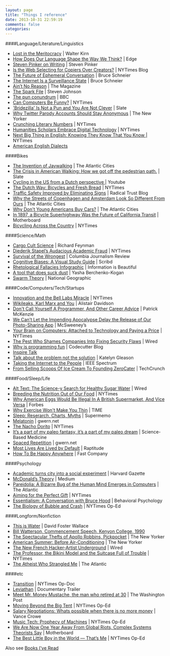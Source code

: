 ```yaml
---
layout: page
title: "Things I reference"
date: 2013-10-31 22:59:19
comments: false
categories:
--- 
```


####Language/Literature/Linguistics
* [Lost in the Meritocracy](http://www.theatlantic.com/magazine/archive/2005/01/lost-in-the-meritocracy/303672/) | Walter Kirn
* [How Does Our Language Shape the Way We Think?](http://edge.org/conversation/how-does-our-language-shape-the-way-we-think) | Edge
* [Steven Pinker on Writing](http://thewritingcode.com/pdfs/PinkerTranscript.pdf) | Steven Pinker
* [Is the Web Selecting for Copiers Over Creators?](http://dotearth.blogs.nytimes.com/2011/12/15/is-the-web-selecting-for-copiers-over-creators/) | NYTimes Blog
* [The Future of Ephemeral Conversation](https://www.schneier.com/blog/archives/2008/11/the_future_of_e.html) | Bruce Schneier
* [The Internet Is a Surveillance State](https://www.schneier.com/essay-418.html) | Bruce Schneier
* [Ain’t No Reason](http://the-magazine.org/12/aint-no-reason) | The Magazine
* [The Spark File](https://medium.com/the-writers-room/8d6e7df7ae58) | Steven Johnson
* [The pun conundrum](http://www.bbc.co.uk/news/magazine-21011778) | BBC
* [Can Computers Be Funny?](http://www.nytimes.com/2013/01/06/opinion/sunday/can-computers-be-funny.html) | NYTimes
* ['Bridezilla' Is Not a Pun and You Are Not Clever](http://www.slate.com/articles/life/the_good_word/2013/03/chillax_wikipedia_and_bridezilla_are_not_puns_against_adjoinages.html) | Slate
* [Why Twitter Parody Accounts Should Stay Anonymous](http://www.newyorker.com/online/blogs/elements/2013/07/why-twitter-parody-accounts-should-stay-anonymous.html) | The New Yorker
* [Crunching Literary Numbers](http://www.nytimes.com/2013/07/14/opinion/sunday/crunching-literary-numbers.html) | NYTimes
* [Humanities Scholars Embrace Digital Technology](http://www.nytimes.com/2010/11/17/arts/17digital.html?pagewanted=all) | NYTimes
* [Next Big Thing in English: Knowing They Know That You Know ](http://www.nytimes.com/2010/04/01/books/01lit.html?pagewanted=all)  | NYTimes
* [American English Dialects](http://aschmann.net/AmEng/)


####Bikes
* [The Invention of Jaywalking](http://www.theatlanticcities.com/commute/2012/04/invention-jaywalking/1837/) | The Atlantic Cities
* [The Crisis in American Walking: How we got off the pedestrian path.](http://www.slate.com/articles/life/walking/2012/04/why_don_t_americans_walk_more_the_crisis_of_pedestrianism_.html) | Slate
* [Cycling in the US from a Dutch perspective ](http://youtu.be/m2THe_10dYs) | Youtube
* [The Dutch Way: Bicycles and Fresh Bread](http://nytimes.com/2011/07/31/opinion/sunday/the-dutch-way-bicycles-and-fresh-bread.html) | NYTimes
* [Traffic Safety Improved by Eliminating Signs](http://www.radicaltrust.ca/2007/07/08/traffic-safety-improved-by-eliminating-signs/) | Radical Trust Blog
* [Why the Streets of Copenhagen and Amsterdam Look So Different From Ours](http://www.theatlanticcities.com/commute/2012/04/why-streets-copenhagen-and-amsterdam-look-so-different-ours/1849/) | The Atlantic Cities
* [Why Don't Young Americans Buy Cars?](http://www.theatlanticcities.com/technology/2012/08/young-people-arent-buying-cars-because-theyre-buying-smart-phones-instead/2873/) | The Atlantic Cities
* [In 1897, a Bicycle Superhighway Was the Future of California Transit](http://motherboard.vice.com/blog/in-1897-a-bicycle-superhighway-was-the-future-of-california-transit) | Motherboard
* [Bicycling Across the Country](http://www.travel.nytimes.com/2011/10/23/travel/bicycling-across-the-country-bruce-weber-reflects.html) | NYTimes

####Science/Math
* [Cargo Cult Science](http://neurotheory.columbia.edu/~ken/cargo_cult.html) | Richard Feynman
* [Diederik Stapel’s Audacious Academic Fraud](http://nytimes.com/2013/04/28/magazine/diederik-stapels-audacious-academic-fraud.html?pagewanted%3Dall) | NYTimes
* [Survival of the Wrongest](http://www.cjr.org/cover_story/survival_of_the_wrongest.php?page=all) | Columbia Journalism Review
* [Cognitive Biases: A Visual Study Guide](http://www.scribd.com/doc/30548590/Cognitive-Biases-A-Visual-Study-Guide) | Scribd
* [Rhetological Fallacies Infographic](http://www.informationisbeautiful.net/visualizations/rhetological-fallacies/) | Information is Beautiful
* [A tool that does suck dust](https://gist.github.com/stoutbeard/4158578 ) | Yasha Berchenko-Kogan
* [Swarm Theory](http://ngm.nationalgeographic.com/2007/07/swarms/miller-text) | National Geographic

####Code/Computers/Tech/Startups
* [Innovation and the Bell Labs Miracle](http://nytimes.com/2012/02/26/opinion/sunday/innovation-and-the-bell-labs-miracle.html?pagewanted=all) | NYTimes
* [Wikileaks, Karl Marx and You](http://www.resilience.org/stories/2011-01-11/wikileaks-karl-marx-and-you) | Alistair Davidson
* [Don't Call Yourself A Programmer, And Other Career Advice](http://www.kalzumeus.com/2011/10/28/dont-call-yourself-a-programmer/) | Patrick McKenzie
* [We Can’t Let the Impending Apocalypse Delay the Release of Our Photo-Sharing App](http://www.mcsweeneys.net/articles/we-cant-let-the-impending-apocalypse-delay-the-release-of-our-photo-sharing-app) | McSweeney’s
* [Your Brain on Computers: Attached to Technology and Paying a Price](http://nytimes.com/2010/06/07/technology/07brain.html?pagewanted%3Dall) | NYTimes
* [The Pest Who Shames Companies Into Fixing Security Flaws](http://www.wired.com/magazine/2011/11/mf_soghoian/) | Wired
* [Why is programming fun](http://www.codecutter.net/fun/programmingfun.html) | Codecutter Blog
* [Inspire Talk](https://www.evernote.com/shard/s10/sh/0580fed9-10ec-4ef6-8349-4b260ef8d257/a5264623e4234d6958727c0b67fa9512)
* [Talk about the problem not the solution](http://katgleason.tumblr.com/post/47257463324/talk-about-the-problem-not-the-solution) | Katelyn Gleason
* [Taking the Internet to the People](http://spectrum.ieee.org/computing/hardware/taking-the-internet-to-the-people) | IEEE Spectrum
* [From Selling Scoops Of Ice Cream To Founding ZeroCater](http://techcrunch.com/2013/04/06/how-i-started-zerocater/) | TechCrunch

####Food/Sleep/Life
* [Alt Text: The Science-y Search for Healthy Sugar Water](http://www.wired.com/underwire/2012/11/alt-text-healthy-sugar-water/) | Wired
* [Breeding the Nutrition Out of Our Food](http://www.nytimes.com/2013/05/26/opinion/sunday/breeding-the-nutrition-out-of-our-food.html?pagewanted=all) | NYTimes
* [Why American Eggs Would Be Illegal In A British Supermarket, And Vice Versa](http://www.forbes.com/sites/nadiaarumugam/2012/10/25/why-american-eggs-would-be-illegal-in-a-british-supermarket-and-vice-versa/) | Forbes
* [Why Exercise Won't Make You Thin](http://content.time.com/time/magazine/article/0,9171,1914974,00.html) | TIME
* [Sleep: Reserarch, Charts, Myths](http://www.supermemo.com/articles/sleep2000.htm) | Supermemo
* [Melatonin](http://www.gwern.net/Melatonin) | gwern.net
* [The Nacho Dorito](http://www.nytimes.com/interactive/2013/10/01/dining/nacho-graphic.html) | NYTimes
* [It’s a part of my paleo fantasy, it’s a part of my paleo dream](http://www.sciencebasedmedicine.org/its-a-part-of-my-paleo-fantasy-its-a-part-of-my-paleo-dream/) | Science-Based Medicine
* [Spaced Repetition](http://www.gwern.net/Spaced%20repetition) | gwern.net
* [Most Lives Are Lived by Default](http://www.raptitude.com/2012/07/most-lives-are-lived-by-default/) | Raptitude
* [How To Be Happy Anywhere](http://www.martinlindstrom.com/fast-company-how-to-be-happy-anywhere/) | Fast Company

####Psychology
* [Academic turns city into a social experiment](http://www.news.harvard.edu/gazette/2004/03.11/01-mockus.html) | Harvard Gazette
* [McDonald’s Theory](https://medium.com/what-i-learned-building/9216e1c9da7d) | Medium
* [Pareidolia: A Bizarre Bug of the Human Mind Emerges in Computers](http://www.theatlantic.com/technology/archive/2012/08/pareidolia-a-bizarre-bug-of-the-human-mind-emerges-in-computers/260760/) | The Atlantic
* [Aiming for the Perfect Gift](http://nytimes.com/2011/12/13/science/aiming-for-the-perfect-gift-its-much-closer-than-you-think.html) | NYTimes
* [Essentialism: A Conversation with Bruce Hood](http://www.edge.org/conversation/essentialism-) | Behavioral Psychology
* [The Biology of Bubble and Crash](http://nytimes.com/2012/06/10/opinion/sunday/the-biology-of-bubble-and-crash.html?pagewanted=all) | NYTimes Op-Ed

####Longform/Nonfiction
* [This is Water](http://youtu.be/M5THXa_H_N8) | David Foster Wallace
* [Bill Watterson, Commencement Speech, Kenyon College, 1990](http://www.serverunderground.com/archive/bill_watterson.html)
* [The Spectacular Thefts of Apollo Robbins, Pickpocket](http://www.newyorker.com/reporting/2013/01/07/130107fa_fact_green) | The New Yorker
* [American Summer: Before Air-Conditioning](http://www.newyorker.com/archive/1998/06/22/1998_06_22_144_TNY_LIBRY_000015831) | The New Yorker
* [The New French Hacker-Artist Underground](http://www.wired.com/magazine/2012/01/ff_ux/) | Wired
* [The Professor, the Bikini Model and the Suitcase Full of Trouble](http://nytimes.com/2013/03/10/magazine/the-professor-the-bikini-model-and-the-suitcase-full-of-trouble.html?pagewanted%3Dall) | NYTimes
* [The Atheist Who Strangled Me](http://www.theatlantic.com/magazine/archive/2013/05/the-atheist-who-strangled-me/309292/) | The Atlantic

####etc
* [Transition](http://www.nytimes.com/video/opinion/100000001579773/transition.html) | NYTimes Op-Doc
* [Leviathan](http://www.nytimes.com/movies/movie/470273/Leviathan/trailers) | Documentary Trailer
* [Meet Mr. Money Mustache, the man who retired at 30](http://www.washingtonpost.com/business/meet-mr-money-mustache-the-man-who-retired-at-30/2013/04/26/71e3e6a8-acf3-11e2-a8b9-2a63d75b5459_print.html) | The Washington Post
* [Moving Beyond the Big Tent](http://www.nytimes.com/2013/03/17/opinion/sunday/moving-beyond-the-big-tent.html?pagewanted=all) | NYTimes Op-Ed
* [Salary Negotiations: Whats possible when there is no more money](http://www.articulateventures.com/articulate-blog/thoughts-on-being-an-employer/salary-negotatiations-whats-possible-when-there-is-no-more-mone) | Vance Crowe
* [Music Tech: Prophecy of Machines](http://www.opinionator.blogs.nytimes.com/2011/10/18/prophecy-of-machines/)  | NYTimes Op-Ed
* [We Are Now One Year Away From Global Riots, Complex Systems Theorists Say](http://motherboard.vice.com/blog/we-are-now-one-year-and-counting-from-global-riots-complex-systems-theorists-say--2) | Motherboard
* [The Best Little Boy in the World — That’s Me](http://nytimes.com/2013/05/07/opinion/the-best-little-boy-in-the-world-thats-me.html)  | NYTimes Op-Ed

Also see [Books I've Read](/books/)